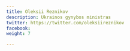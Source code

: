 ```yaml
---
title: Oleksii Reznikov
description: Ukrainos gynybos ministras
twitter: https://twitter.com/oleksiireznikov
facebook: 
weight: 7

---
```

